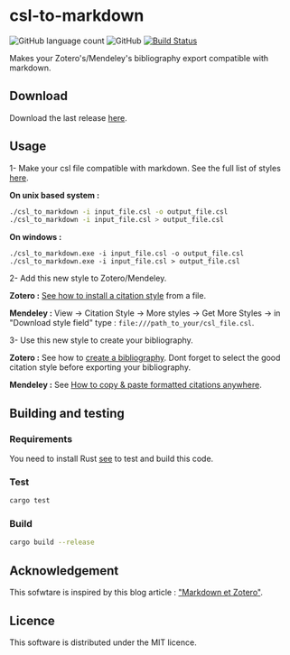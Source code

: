 # csl-to-markdown
![GitHub language count](https://img.shields.io/badge/language-rust-blue.svg) ![GitHub](https://img.shields.io/github/license/mashape/apistatus.svg) [![Build Status](https://travis-ci.org/Eonm/csl-to-markdown.svg?branch=master)](https://travis-ci.org/Eonm/csl-to-markdown)

Makes your Zotero's/Mendeley's bibliography export compatible with markdown.
## Download
Download the last release [here](https://github.com/Eonm/csl-to-markdown/releases/latest).

## Usage

1- Make your csl file compatible with markdown. See the full list of styles [here](https://www.zotero.org/styles).

**On unix based system :**
```bash
./csl_to_markdown -i input_file.csl -o output_file.csl
./csl_to_markdown -i input_file.csl > output_file.csl
```

**On windows :**
```dos
./csl_to_markdown.exe -i input_file.csl -o output_file.csl
./csl_to_markdown.exe -i input_file.csl > output_file.csl
```

2- Add this new style to Zotero/Mendeley. 

**Zotero :** [See how to install a citation style](https://www.zotero.org/support/styles#alternative_installation_methods) from a file.

**Mendeley :** View → Citation Style → More styles → Get More Styles → in "Download style field" type : ```file:///path_to_your/csl_file.csl```.

3- Use this new style to create your bibliography.

**Zotero :** See how to [create a bibliography](https://www.zotero.org/support/creating_bibliographies). Dont forget to select the good citation style before exporting your bibliography.

**Mendeley :** See [How to copy & paste formatted citations anywhere](https://blog.mendeley.com/tag/copypaste/).

## Building and testing

### Requirements
You need to install Rust [see](https://www.rust-lang.org/en-US/install.html) to test and build this code.

### Test

```bash
cargo test
```

### Build

```bash
cargo build --release
```

## Acknowledgement

This sofwtare is inspired by this blog article : ["Markdown et Zotero"](https://zotero.hypotheses.org/2258#autres_usages).

## Licence

This software is distributed under the MIT licence.
